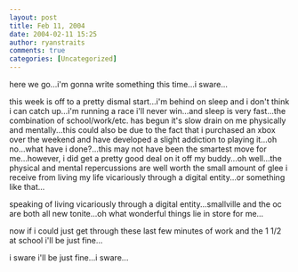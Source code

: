 ```yaml
---
layout: post
title: Feb 11, 2004
date: 2004-02-11 15:25
author: ryanstraits
comments: true
categories: [Uncategorized]
---
```

here we go...i'm gonna write something this time...i sware...

this week is off to a pretty dismal start...i'm behind on sleep and i don't think i can catch up...i'm running a race i'll never win...and sleep is very fast...the combination of school/work/etc. has begun it's slow drain on me physically and mentally...this could also be due to the fact that i purchased an xbox over the weekend and have developed a slight addiction to playing it...oh no...what have i done?...this may not have been the smartest move for me...however, i did get a pretty good deal on it off my buddy...oh well...the physical and mental repercussions are well worth the small amount of glee i receive from living my life vicariously through a digital entity...or something like that...

speaking of living vicariously through a digital entity...smallville and the oc are both all new tonite...oh what wonderful things lie in store for me...

now if i could just get through these last few minutes of work and the 1 1/2 at school i'll be just fine...

i sware i'll be just fine...i sware...
